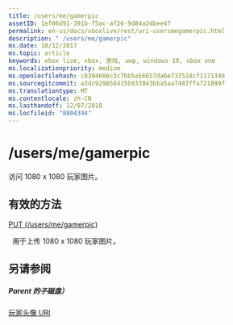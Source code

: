 ```yaml
---
title: /users/me/gamerpic
assetID: 1ef06d91-391b-f5ac-af26-9d84a2dbee47
permalink: en-us/docs/xboxlive/rest/uri-usersmegamerpic.html
description: " /users/me/gamerpic"
ms.date: 10/12/2017
ms.topic: article
keywords: xbox live, xbox, 游戏, uwp, windows 10, xbox one
ms.localizationpriority: medium
ms.openlocfilehash: c8304686c3c7bb5a56657da6e737518cf1171348
ms.sourcegitcommit: a3dc929858415b933943bba5aa7487ffa721899f
ms.translationtype: MT
ms.contentlocale: zh-CN
ms.lasthandoff: 12/07/2018
ms.locfileid: "8804394"
---
```

# <a name="usersmegamerpic"></a>/users/me/gamerpic
访问 1080 x 1080 玩家图片。  
<a id="ID4EQ"></a>

 
## <a name="valid-methods"></a>有效的方法

[PUT (/users/me/gamerpic)](uri-usersmegamerpicput.md)

&nbsp;&nbsp;用于上传 1080 x 1080 玩家图片。
 
<a id="ID4E1"></a>

 
## <a name="see-also"></a>另请参阅
 
<a id="ID4E3"></a>

 
##### <a name="parent"></a>Parent 的子磁盘） 

[玩家头像 URI](atoc-reference-gamerpic.md)

   